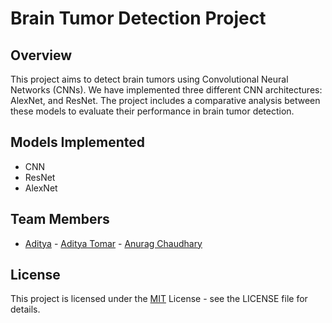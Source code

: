 
# Brain Tumor Detection Project

## Overview
This project aims to detect brain tumors using Convolutional Neural Networks (CNNs). We have implemented three different CNN architectures: AlexNet, and ResNet. The project includes a comparative analysis between these models to evaluate their performance in brain tumor detection.


## Models Implemented

- CNN
- ResNet
- AlexNet
## Team Members

- [Aditya](https://www.github.com/banzom) - [Aditya Tomar](https://www.github.com/CodeX-Addy) - [Anurag Chaudhary](https://www.github.com/anurag1chaudhary)

## License
This project is licensed under the [MIT](https://choosealicense.com/licenses/mit/) License - see the LICENSE file for details.
